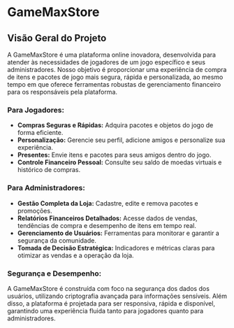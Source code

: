 # GameMaxStore

## Visão Geral do Projeto

A GameMaxStore é uma plataforma online inovadora, desenvolvida para atender às necessidades de jogadores de um jogo específico e seus administradores. Nosso objetivo é proporcionar uma experiência de compra de itens e pacotes de jogo mais segura, rápida e personalizada, ao mesmo tempo em que oferece ferramentas robustas de gerenciamento financeiro para os responsáveis pela plataforma.

### Para Jogadores:

*   **Compras Seguras e Rápidas:** Adquira pacotes e objetos do jogo de forma eficiente.
*   **Personalização:** Gerencie seu perfil, adicione amigos e personalize sua experiência.
*   **Presentes:** Envie itens e pacotes para seus amigos dentro do jogo.
*   **Controle Financeiro Pessoal:** Consulte seu saldo de moedas virtuais e histórico de compras.

### Para Administradores:

*   **Gestão Completa da Loja:** Cadastre, edite e remova pacotes e promoções.
*   **Relatórios Financeiros Detalhados:** Acesse dados de vendas, tendências de compra e desempenho de itens em tempo real.
*   **Gerenciamento de Usuários:** Ferramentas para monitorar e garantir a segurança da comunidade.
*   **Tomada de Decisão Estratégica:** Indicadores e métricas claras para otimizar as vendas e a operação da loja.

### Segurança e Desempenho:

A GameMaxStore é construída com foco na segurança dos dados dos usuários, utilizando criptografia avançada para informações sensíveis. Além disso, a plataforma é projetada para ser responsiva, rápida e disponível, garantindo uma experiência fluida tanto para jogadores quanto para administradores.
